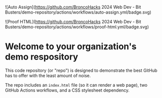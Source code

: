 ![Auto Assign](https://github.com/BroncoHacks 2024 Web Dev - Bit Busters/demo-repository/actions/workflows/auto-assign.yml/badge.svg)

![Proof HTML](https://github.com/BroncoHacks 2024 Web Dev - Bit Busters/demo-repository/actions/workflows/proof-html.yml/badge.svg)

# Welcome to your organization's demo respository
This code repository (or "repo") is designed to demonstrate the best GitHub has to offer with the least amount of noise.

The repo includes an `index.html` file (so it can render a web page), two GitHub Actions workflows, and a CSS stylesheet dependency.
